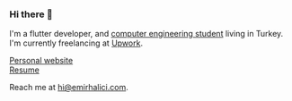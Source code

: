 ### Hi there 👋
I'm a flutter developer, and [computer engineering student][1] living in Turkey. I'm currently freelancing at [Upwork][2].

[Personal website][3] <br/>
[Resume][4] <br/>

Reach me at [hi@emirhalici.com][5].

[1]: <https://www.linkedin.com/school/ankara-university/> "Ankara University"
[2]: <https://www.upwork.com/> "Upwork"
[3]: <https://emirhalici.com/> "Personal website"
[4]: <https://github.com/emirhalici/emirhalici/files/12245733/Emir-Halici-English.08-2023-Obfuscated.pdf> "Resume"
[5]: <mailto:hi@emirhalici.com> "Email"

<!--
**emirhalici/emirhalici** is a ✨ _special_ ✨ repository because its `README.md` (this file) appears on your GitHub profile.

Here are some ideas to get you started:

- 🔭 I’m currently working on ...
- 🌱 I’m currently learning ...
- 👯 I’m looking to collaborate on ...
- 🤔 I’m looking for help with ...
- 💬 Ask me about ...
- 📫 How to reach me: ...
- 😄 Pronouns: ...
- ⚡ Fun fact: ...
-->
